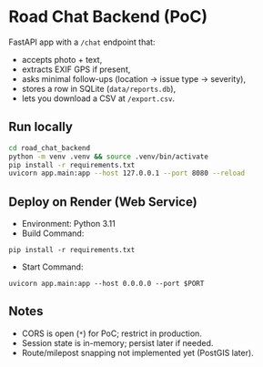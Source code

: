 
# Road Chat Backend (PoC)

FastAPI app with a `/chat` endpoint that:
- accepts photo + text,
- extracts EXIF GPS if present,
- asks minimal follow-ups (location → issue type → severity),
- stores a row in SQLite (`data/reports.db`),
- lets you download a CSV at `/export.csv`.

## Run locally
```bash
cd road_chat_backend
python -m venv .venv && source .venv/bin/activate
pip install -r requirements.txt
uvicorn app.main:app --host 127.0.0.1 --port 8080 --reload
```

## Deploy on Render (Web Service)
- Environment: Python 3.11
- Build Command:
```
pip install -r requirements.txt
```
- Start Command:
```
uvicorn app.main:app --host 0.0.0.0 --port $PORT
```

## Notes
- CORS is open (`*`) for PoC; restrict in production.
- Session state is in-memory; persist later if needed.
- Route/milepost snapping not implemented yet (PostGIS later).

